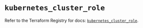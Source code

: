 # `kubernetes_cluster_role`

Refer to the Terraform Registry for docs: [`kubernetes_cluster_role`](https://registry.terraform.io/providers/hashicorp/kubernetes/2.35.1/docs/resources/cluster_role).
